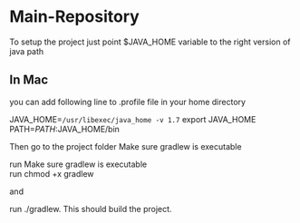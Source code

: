 Main-Repository
===============

To setup the project just point $JAVA_HOME variable to the right version of java path

In Mac 
------
you can add following line to .profile file in your home directory

JAVA_HOME=`/usr/libexec/java_home -v 1.7`
   export JAVA_HOME
   PATH=$PATH:$JAVA_HOME/bin
   
Then go to the project folder 
Make sure gradlew is executable

run Make sure gradlew is executable   
run chmod +x gradlew

and

run ./gradlew. This should build the project.

